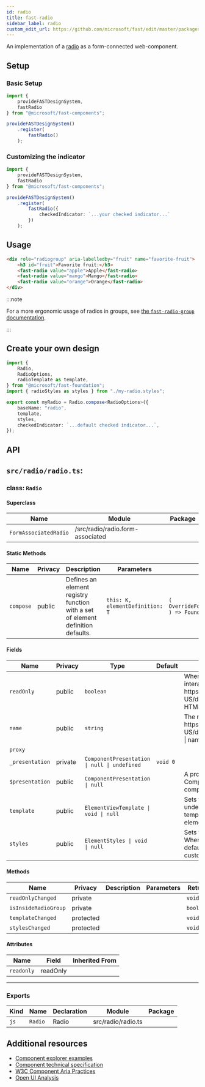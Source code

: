 ```yaml
---
id: radio
title: fast-radio
sidebar_label: radio
custom_edit_url: https://github.com/microsoft/fast/edit/master/packages/web-components/fast-foundation/src/radio/README.md
---
```


An implementation of a [radio](https://developer.mozilla.org/en-US/docs/Web/HTML/Element/input/radio) as a form-connected web-component.

## Setup

### Basic Setup

```ts
import {
    provideFASTDesignSystem,
    fastRadio
} from "@microsoft/fast-components";

provideFASTDesignSystem()
    .register(
        fastRadio()
    );
```

### Customizing the indicator

```ts
import {
    provideFASTDesignSystem,
    fastRadio
} from "@microsoft/fast-components";

provideFASTDesignSystem()
    .register(
        fastRadio({
            checkedIndicator: `...your checked indicator...`
        })
    );
```

## Usage

```html live
<div role="radiogroup" aria-labelledby="fruit" name="favorite-fruit">
    <h3 id="fruit">Favorite fruit:</h3>
    <fast-radio value="apple">Apple</fast-radio>
    <fast-radio value="mango">Mango</fast-radio>
    <fast-radio value="orange">Orange</fast-radio>
</div>
 ```

:::note

For a more ergonomic usage of radios in groups, see [the `fast-radio-group` documentation](/docs/components/radio-group).

:::

## Create your own design

```ts
import {
    Radio,
    RadioOptions,
    radioTemplate as template,
} from "@microsoft/fast-foundation";
import { radioStyles as styles } from "./my-radio.styles";

export const myRadio = Radio.compose<RadioOptions>({
    baseName: "radio",
    template,
    styles,
    checkedIndicator: `...default checked indicator...`,
});
```

## API

## `src/radio/radio.ts`:

### class: `Radio`

#### Superclass

| Name                  | Module                           | Package |
| --------------------- | -------------------------------- | ------- |
| `FormAssociatedRadio` | /src/radio/radio.form-associated |         |

#### Static Methods

| Name      | Privacy | Description                                                                     | Parameters                      | Return                                                                                                             | Inherited From    |
| --------- | ------- | ------------------------------------------------------------------------------- | ------------------------------- | ------------------------------------------------------------------------------------------------------------------ | ----------------- |
| `compose` | public  | Defines an element registry function with a set of element definition defaults. | `this: K, elementDefinition: T` | `(         overrideDefinition?: OverrideFoundationElementDefinition<T>     ) => FoundationElementRegistry<T, K>` | FoundationElement |

#### Fields

| Name            | Privacy | Type                                         | Default  | Description                                                                                                                                                                                           | Inherited From      |
| --------------- | ------- | -------------------------------------------- | -------- | ----------------------------------------------------------------------------------------------------------------------------------------------------------------------------------------------------- | ------------------- |
| `readOnly`      | public  | `boolean`                                    |          | When true, the control will be immutable by user interaction. See {@link https\://developer.mozilla.org/en-US/docs/Web/HTML/Attributes/readonly \| readonly HTML attribute} for more information.     |                     |
| `name`          | public  | `string`                                     |          | The name of the radio. See {@link https\://developer.mozilla.org/en-US/docs/Web/HTML/Element/input#htmlattrdefname \| name attribute} for more info.                                                  |                     |
| `proxy`         |         |                                              |          |                                                                                                                                                                                                       | FormAssociatedRadio |
| `_presentation` | private | `ComponentPresentation \| null \| undefined` | `void 0` |                                                                                                                                                                                                       | FoundationElement   |
| `$presentation` | public  | `ComponentPresentation \| null`              |          | A property which resolves the ComponentPresentation instance&#xD;&#xA;for the current component.                                                                                                      | FoundationElement   |
| `template`      | public  | `ElementViewTemplate \| void \| null`        |          | Sets the template of the element instance. When undefined,&#xD;&#xA;the element will attempt to resolve the template from&#xD;&#xA;the associated presentation or custom element definition.          | FoundationElement   |
| `styles`        | public  | `ElementStyles \| void \| null`              |          | Sets the default styles for the element instance. When undefined,&#xD;&#xA;the element will attempt to resolve default styles from&#xD;&#xA;the associated presentation or custom element definition. | FoundationElement   |

#### Methods

| Name                 | Privacy   | Description | Parameters | Return    | Inherited From    |
| -------------------- | --------- | ----------- | ---------- | --------- | ----------------- |
| `readOnlyChanged`    | private   |             |            | `void`    |                   |
| `isInsideRadioGroup` | private   |             |            | `boolean` |                   |
| `templateChanged`    | protected |             |            | `void`    | FoundationElement |
| `stylesChanged`      | protected |             |            | `void`    | FoundationElement |

#### Attributes

| Name       | Field    | Inherited From |
| ---------- | -------- | -------------- |
| `readonly` | readOnly |                |

<hr/>

### Exports

| Kind | Name    | Declaration | Module             | Package |
| ---- | ------- | ----------- | ------------------ | ------- |
| `js` | `Radio` | Radio       | src/radio/radio.ts |         |


## Additional resources

* [Component explorer examples](https://explore.fast.design/components/fast-radio)
* [Component technical specification](https://github.com/microsoft/fast/blob/master/packages/web-components/fast-foundation/src/radio/radio.spec.md)
* [W3C Component Aria Practices](https://www.w3.org/TR/wai-aria/#radio)
* [Open UI Analysis](https://open-ui.org/components/radio-button.research)